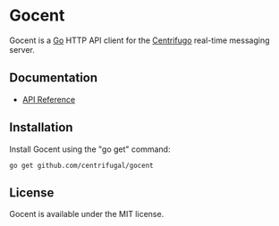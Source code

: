 Gocent
======

Gocent is a [Go](http://golang.org/) HTTP API client for the [Centrifugo](https://github.com/centrifugal/centrifugo) real-time messaging server.

Documentation
-------------

- [API Reference](http://godoc.org/github.com/centrifugal/gocent)

Installation
------------

Install Gocent using the "go get" command:

```
go get github.com/centrifugal/gocent
```

License
-------

Gocent is available under the MIT license.

